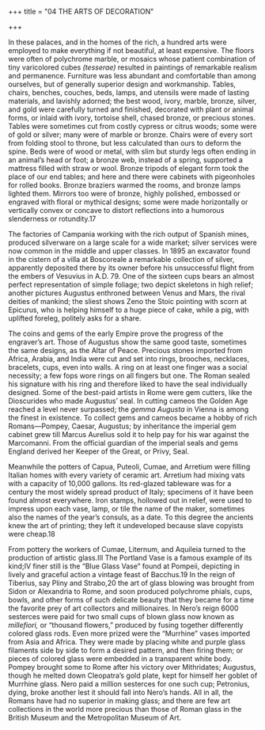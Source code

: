 +++
title = "04 THE ARTS OF DECORATION"

+++

In these palaces, and in the homes of the rich, a hundred arts were employed to make everything if not beautiful, at least expensive. The floors were often of polychrome marble, or mosaics whose patient combination of tiny varicolored cubes *\(tesserae\)* resulted in paintings of remarkable realism and permanence. Furniture was less abundant and comfortable than among ourselves, but of generally superior design and workmanship. Tables, chairs, benches, couches, beds, lamps, and utensils were made of lasting materials, and lavishly adorned; the best wood, ivory, marble, bronze, silver, and gold were carefully turned and finished, decorated with plant or animal forms, or inlaid with ivory, tortoise shell, chased bronze, or precious stones. Tables were sometimes cut from costly cypress or citrus woods; some were of gold or silver; many were of marble or bronze. Chairs were of every sort from folding stool to throne, but less calculated than ours to deform the spine. Beds were of wood or metal, with slim but sturdy legs often ending in an animal’s head or foot; a bronze web, instead of a spring, supported a mattress filled with straw or wool. Bronze tripods of elegant form took the place of our end tables; and here and there were cabinets with pigeonholes for rolled books. Bronze braziers warmed the rooms, and bronze lamps lighted them. Mirrors too were of bronze, highly polished, embossed or engraved with floral or mythical designs; some were made horizontally or vertically convex or concave to distort reflections into a humorous slenderness or rotundity.17

The factories of Campania working with the rich output of Spanish mines, produced silverware on a large scale for a wide market; silver services were now common in the middle and upper classes. In 1895 an excavator found in the cistern of a villa at Boscoreale a remarkable collection of silver, apparently deposited there by its owner before his unsuccessful flight from the embers of Vesuvius in A.D. 79. One of the sixteen cups bears an almost perfect representation of simple foliage; two depict skeletons in high relief; another pictures Augustus enthroned between Venus and Mars, the rival deities of mankind; the sliest shows Zeno the Stoic pointing with scorn at Epicurus, who is helping himself to a huge piece of cake, while a pig, with uplifted foreleg, politely asks for a share.

The coins and gems of the early Empire prove the progress of the engraver’s art. Those of Augustus show the same good taste, sometimes the same designs, as the Altar of Peace. Precious stones imported from Africa, Arabia, and India were cut and set into rings, brooches, necklaces, bracelets, cups, even into walls. A ring on at least one finger was a social necessity; a few fops wore rings on all fingers but one. The Roman sealed his signature with his ring and therefore liked to have the seal individually designed. Some of the best-paid artists in Rome were gem cutters, like the Dioscurides who made Augustus’ seal. In cutting cameos the Golden Age reached a level never surpassed; the *gemma Augusta* in Vienna is among the finest in existence. To collect gems and cameos became a hobby of rich Romans—Pompey, Caesar, Augustus; by inheritance the imperial gem cabinet grew till Marcus Aurelius sold it to help pay for his war against the Marcomanni. From the official guardian of the imperial seals and gems England derived her Keeper of the Great, or Privy, Seal.

Meanwhile the potters of Capua, Puteoli, Cumae, and Arretium were filling Italian homes with every variety of ceramic art. Arretium had mixing vats with a capacity of 10,000 gallons. Its red-glazed tableware was for a century the most widely spread product of Italy; specimens of it have been found almost everywhere. Iron stamps, hollowed out in relief, were used to impress upon each vase, lamp, or tile the name of the maker, sometimes also the names of the year’s consuls, as a date. To this degree the ancients knew the art of printing; they left it undeveloped because slave copyists were cheap.18

From pottery the workers of Cumae, Liternum, and Aquileia turned to the production of artistic glass.III The Portland Vase is a famous example of its kind;IV finer still is the “Blue Glass Vase” found at Pompeii, depicting in lively and graceful action a vintage feast of Bacchus.19 In the reign of Tiberius, say Pliny and Strabo,20 the art of glass blowing was brought from Sidon or Alexandria to Rome, and soon produced polychrome phials, cups, bowls, and other forms of such delicate beauty that they became for a time the favorite prey of art collectors and millionaires. In Nero’s reign 6000 sesterces were paid for two small cups of blown glass now known as *millefiori,* or “thousand flowers,” produced by fusing together differently colored glass rods. Even more prized were the “Murrhine” vases imported from Asia and Africa. They were made by placing white and purple glass filaments side by side to form a desired pattern, and then firing them; or pieces of colored glass were embedded in a transparent white body. Pompey brought some to Rome after his victory over Mithridates; Augustus, though he melted down Cleopatra’s gold plate, kept for himself her goblet of Murrhine glass. Nero paid a million sesterces for one such cup; Petronius, dying, broke another lest it should fall into Nero’s hands. All in all, the Romans have had no superior in making glass; and there are few art collections in the world more precious than those of Roman glass in the British Museum and the Metropolitan Museum of Art.


